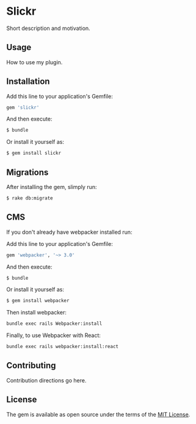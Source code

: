 # Slickr
Short description and motivation.

## Usage
How to use my plugin.

## Installation
Add this line to your application's Gemfile:

```ruby
gem 'slickr'
```

And then execute:
```bash
$ bundle
```

Or install it yourself as:
```bash
$ gem install slickr
```

## Migrations

After installing the gem, slimply run:

```bash
$ rake db:migrate
```

## CMS

If you don't already have webpacker installed run:

Add this line to your application's Gemfile:

```ruby
gem 'webpacker', '~> 3.0'
```

And then execute:
```bash
$ bundle
```

Or install it yourself as:
```bash
$ gem install webpacker
```

Then install webpacker:
```bash
bundle exec rails Webpacker:install
```

Finally, to use Webpacker with React:
```bash
bundle exec rails webpacker:install:react
```


## Contributing
Contribution directions go here.

## License
The gem is available as open source under the terms of the [MIT License](http://opensource.org/licenses/MIT).
